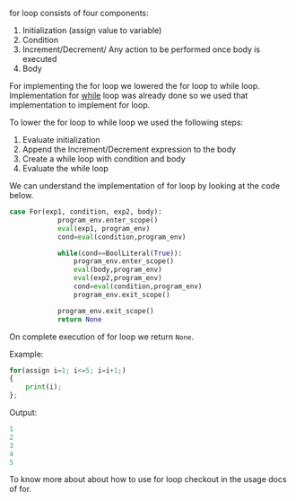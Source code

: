 for loop consists of four components:
1. Initialization (assign value to variable)
2. Condition 
3. Increment/Decrement/ Any action to be performed once body is executed
4. Body

For implementing the for loop we lowered the for loop to while loop. Implementation for [while](Implementation/while.md) loop was already done so we used that implementation to implement for loop.

To lower the for loop to while loop we used the following steps:
1. Evaluate initialization
2. Append the Increment/Decrement expression to the body
3. Create a while loop with condition and body
4. Evaluate the while loop

We can understand the implementation of for loop by looking at the code below.

```python
case For(exp1, condition, exp2, body):
            program_env.enter_scope()
            eval(exp1, program_env)
            cond=eval(condition,program_env)

            while(cond==BoolLiteral(True)):
                program_env.enter_scope()
                eval(body,program_env)
                eval(exp2,program_env)
                cond=eval(condition,program_env)
                program_env.exit_scope()

            program_env.exit_scope()
            return None
```

On complete execution of for loop we return ```None```.

Example:

```python
for(assign i=1; i<=5; i=i+1;)
{
    print(i);
};
```
Output:

```python
1
2
3
4
5
```

To know more about about how to use for loop checkout in the usage docs of for.